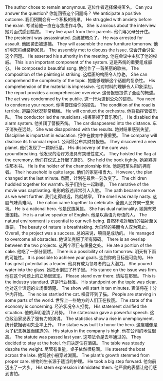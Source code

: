 The author chose to remain anonymous. 这位作者选择保持匿名。
Can you answer the question? 你能回答这个问题吗？
We anticipate a positive outcome. 我们预期会有一个积极的结果。
He struggled with anxiety before the exam. 考试前他一直在与焦虑作斗争。
She is anxious about the interview. 她对面试感到焦虑。
They live apart from their parents. 他们与父母分开住。
The president was assassinated. 总统被暗杀了。
He was arrested for assault. 他因袭击被逮捕。
They will assemble the new furniture tomorrow. 他们明天将组装新家具。
The assembly met to discuss the issue. 议会开会讨论这个问题。
He asserted his authority in the meeting. 他在会议中主张了他的权威。
This is an important component of the system. 这是系统的重要组成部分。
He composed a beautiful song. 他创作了一首美丽的歌曲。
The composition of the painting is striking. 这幅画的构图令人惊艳。
She can comprehend the complexity of the topic. 她能够理解这个话题的复杂性。
His comprehension of the material is impressive. 他对材料的理解令人印象深刻。
The report provides a comprehensive overview. 这份报告提供了全面的概述。
The act was condemned by the public. 这一行为遭到公众的谴责。
You need to condense your report. 你需要压缩你的报告。
The condition of the road is terrible. 道路的状况非常糟糕。
He will conduct the orchestra. 他将指挥管弦乐队。
The conductor led the musicians. 指挥带领了音乐家们。
He disabled the alarm system. 他关闭了警报系统。
The car disappeared into the distance. 车子消失在远处。
She was disappointed with the results. 她对结果感到失望。
Discipline is important in education. 纪律在教育中很重要。
The company will disclose its financial report. 公司将公布其财务报告。
They discovered a new planet. 他们发现了一颗新行星。
His discovery of the cure was groundbreaking. 他发现的治疗方法具有突破性意义。
They hoisted the flag at the ceremony. 他们在仪式上升起了旗帜。
She held the book tightly. 她紧紧握住那本书。
He is the holder of the championship title. 他是冠军头衔的拥有者。
Their household is quite large. 他们的家庭相当大。
However, the plan changed at the last minute. 然而，计划在最后一刻改变了。
The children huddled together for warmth. 孩子们挤在一起取暖。
The narrative of the movie was captivating. 电影的叙述非常引人入胜。
The path became narrow as we went further. 我们走得越远，路就越窄。
The smell was really nasty. 这股气味真难闻。
The nation came together to celebrate. 全国人民齐聚一堂庆祝。
He is a national hero. 他是民族英雄。
She has dual nationality. 她拥有双重国籍。
He is a native speaker of English. 他是以英语为母语的人。
The natural environment is essential to our well-being. 自然环境对我们的福祉至关重要。
The beauty of nature is breathtaking. 大自然的美丽令人叹为观止。
Overall, the project was a success. 总的来说，项目是成功的。
He managed to overcome all obstacles. 他设法克服了所有障碍。
There is an overlap between the two projects. 这两个项目有重叠之处。
He ate a portion of the cake. 他吃了一部分蛋糕。
There is a possibility of rain tomorrow. 明天有下雨的可能性。
It is possible to achieve your goals. 达到你的目标是可能的。
He has great potential as a leader. 他具有成为领导者的巨大潜力。
She poured water into the glass. 她把水倒进了杯子里。
His stance on the issue was firm. 他在这个问题上的立场很坚定。
Please stand over there. 请站在那里。
This is the industry standard. 这是行业标准。
His standpoint on the topic was clear. 他对这个话题的立场很清楚。
The show will start in ten minutes. 表演将在十分钟内开始。
The noise startled the cat. 噪音吓到了猫。
People are starving in some parts of the world. 世界上一些地方的人们正在挨饿。
The state of the economy is concerning. 经济状况令人担忧。
His statement clarified the situation. 他的声明澄清了局势。
The statesman gave a powerful speech. 这位政治家发表了强有力的演讲。
The statistics show a rise in unemployment. 统计数据表明失业率上升。
The statue was built to honor the hero. 这座雕像是为了纪念英雄而建造的。
His status in the company is high. 他在公司的地位很高。
The statute was passed last year. 这项法令是去年通过的。
They decided to stay at the hotel. 他们决定住在酒店。
The table was steady despite the weight. 尽管有重量，桌子依然很稳固。
He steered the boat across the lake. 他驾驶小船穿过湖面。
The plant's growth stemmed from proper care. 植物的生长源于适当的护理。
He took a big step forward. 他向前迈出了一大步。
His stern expression intimidated them. 他严肃的表情让他们感到害怕。
